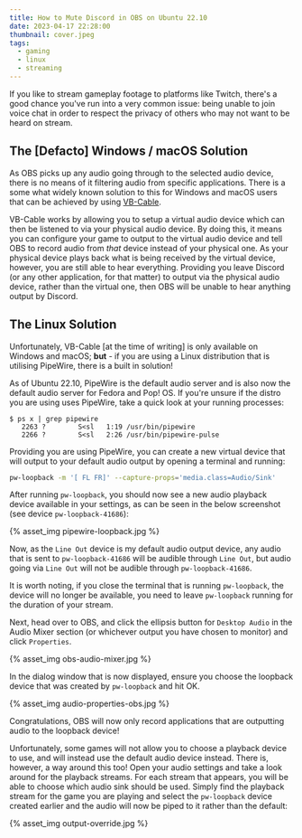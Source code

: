 ```yaml
---
title: How to Mute Discord in OBS on Ubuntu 22.10
date: 2023-04-17 22:28:00
thumbnail: cover.jpeg
tags:
  - gaming
  - linux
  - streaming
---
```

If you like to stream gameplay footage to platforms like Twitch, there's a good chance you've run into a very common issue: being unable to join voice chat in order to respect the privacy of others who may not want to be heard on stream.

## The [Defacto] Windows / macOS Solution
As OBS picks up any audio going through to the selected audio device, there is no means of it filtering audio from specific applications. There is a some what widely known solution to this for Windows and macOS users that can be achieved by using [VB-Cable](https://vb-audio.com/Cable/).

VB-Cable works by allowing you to setup a virtual audio device which can then be listened to via your physical audio device. By doing this, it means you can configure your game to output to the virtual audio device and tell OBS to record audio from _that_ device instead of your physical one. As your physical device plays back what is being received by the virtual device, however, you are still able to hear everything. Providing you leave Discord (or any other application, for that matter) to output via the physical audio device, rather than the virtual one, then OBS will be unable to hear anything output by Discord.

## The Linux Solution
Unfortunately, VB-Cable [at the time of writing] is only available on Windows and macOS; **but** - if you are using a Linux distribution that is utilising PipeWire, there is a built in solution!

As of Ubuntu 22.10, PipeWire is the default audio server and is also now the default audio server for Fedora and Pop! OS. If you're unsure if the distro you are using uses PipeWire, take a quick look at your running processes:

```
$ ps x | grep pipewire
   2263 ?        S<sl   1:19 /usr/bin/pipewire
   2266 ?        S<sl   2:26 /usr/bin/pipewire-pulse
```

Providing you are using PipeWire, you can create a new virtual device that will output to your default audio output by opening a terminal and running:

```bash
pw-loopback -m '[ FL FR]' --capture-props='media.class=Audio/Sink'
```

After running `pw-loopback`, you should now see a new audio playback device available in your settings, as can be seen in the below screenshot (see device `pw-loopback-41686`):

{% asset_img pipewire-loopback.jpg %}

Now, as the `Line Out` device is my default audio output device, any audio that is sent to `pw-loopback-41686` will be audible through `Line Out`, but audio going via `Line Out` will not be audible through `pw-loopback-41686`.

It is worth noting, if you close the terminal that is running `pw-loopback`, the device will no longer be available, you need to leave `pw-loopback` running for the duration of your stream.

Next, head over to OBS, and click the ellipsis button for `Desktop Audio` in the Audio Mixer section (or whichever output you have chosen to monitor) and click `Properties`.

{% asset_img obs-audio-mixer.jpg %}

In the dialog window that is now displayed, ensure you choose the loopback device that was created by `pw-loopback` and hit OK.

{% asset_img audio-properties-obs.jpg %}

Congratulations, OBS will now only record applications that are outputting audio to the loopback device!

Unfortunately, some games will not allow you to choose a playback device to use, and will instead use the default audio device instead. There is, however, a way around this too! Open your audio settings and take a look around for the playback streams. For each stream that appears, you will be able to choose which audio sink should be used. Simply find the playback stream for the game you are playing and select the `pw-loopback` device created earlier and the audio will now be piped to it rather than the default:

{% asset_img output-override.jpg %}